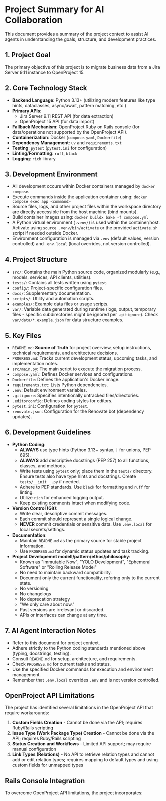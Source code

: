 # Project Summary for AI Collaboration

This document provides a summary of the project context to assist AI agents in understanding the goals, structure, and development practices.

## 1. Project Goal

The primary objective of this project is to migrate business data from a Jira Server 9.11 instance to OpenProject 15.

## 2. Core Technology Stack

* **Backend Language**: Python 3.13+ (utilizing modern features like type hints, dataclasses, async/await, pattern matching, etc.)
* **Primary APIs**:
  * Jira Server 9.11 REST API (for data extraction)
  * OpenProject 15 API (for data import)
* **Fallback Mechanism**: OpenProject Ruby on Rails console (for data/operations not supported by the OpenProject API).
* **Containerization**: Docker (`compose.yaml`, `Dockerfile`)
* **Dependency Management**: `uv` and `requirements.txt`
* **Testing**: `pytest` (`pytest.ini` for configuration)
* **Linting/Formatting**: `ruff`, `black`
* **Logging**: `rich` library

## 3. Development Environment

* All development occurs within Docker containers managed by `docker compose`.
* Execute commands inside the application container using: `docker compose exec app <command>`
* Source files, logs, and other project files within the workspace directory are directly accessible from the host machine (bind mounts).
* Build container images using: `docker buildx bake -f compose.yml`
* A Python virtual environment (`.venv/`) is used within the container/host. Activate using `source .venv/bin/activate` or the provided `activate.sh` script if needed outside Docker.
* Environment configuration is managed via `.env` (default values, version controlled) and `.env.local` (local overrides, not version controlled).

## 4. Project Structure

* `src/`: Contains the main Python source code, organized modularly (e.g., models, services, API clients, utilities).
* `tests/`: Contains all tests written using `pytest`.
* `config/`: Project-specific configuration files.
* `docs/`: Supplementary documentation.
* `scripts/`: Utility and automation scripts.
* `examples/`: Example data files or usage scripts.
* `var/`: Variable data generated during runtime (logs, output, temporary files - specific subdirectories might be ignored per `.gitignore`). Check `var/data/*.example.json` for data structure examples.

## 5. Key Files

* `README.md`: **Source of Truth** for project overview, setup instructions, technical requirements, and architecture decisions.
* `PROGRESS.md`: Tracks current development status, upcoming tasks, and implementation notes.
* `src/main.py`: The main script to execute the migration process.
* `compose.yaml`: Defines Docker services and configurations.
* `Dockerfile`: Defines the application's Docker image.
* `requirements.txt`: Lists Python dependencies.
* `.env`: Default environment variables.
* `.gitignore`: Specifies intentionally untracked files/directories.
* `.editorconfig`: Defines coding styles for editors.
* `pytest.ini`: Configuration for `pytest`.
* `renovate.json`: Configuration for the Renovate bot (dependency updates).

## 6. Development Guidelines

* **Python Coding**:
  * **ALWAYS** use type hints (Python 3.13+ syntax, `|` for unions, PEP 695).
  * **ALWAYS** add descriptive docstrings (PEP 257) to all functions, classes, and methods.
  * Write tests using `pytest` only; place them in the `tests/` directory. Ensure tests also have type hints and docstrings. Create `tests/__init__.py` if needed.
  * Adhere to PEP standards. Use `black` for formatting and `ruff` for linting.
  * Utilize `rich` for enhanced logging output.
  * Keep existing comments intact when modifying code.
* **Version Control (Git)**:
  * Write clear, descriptive commit messages.
  * Each commit should represent a single logical change.
  * **NEVER** commit credentials or sensitive data. Use `.env.local` for local secrets/settings.
* **Documentation**:
  * Maintain `README.md` as the primary source for stable project information.
  * Use `PROGRESS.md` for dynamic status updates and task tracking.
* **Project Developemnt modell/pattern/ethos/philosophy**:
  * Known as "Immutable Now", "YOLO Development", "Ephemeral Software" or "Rolling Release Model"
  * No need to maintain backward compatibility.
  * Document only the current functionality, refering only to the current state.
  * No versioning
  * No changelogs
  * No deprecation strategy
  * "We only care about now."
  * Past versions are irrelevant or discarded.
  * APIs or interfaces can change at any time.

## 7. AI Agent Interaction Notes

* Refer to this document for project context.
* Adhere strictly to the Python coding standards mentioned above (typing, docstrings, testing).
* Consult `README.md` for setup, architecture, and requirements.
* Check `PROGRESS.md` for current tasks and status.
* Use the specified Docker commands for execution and environment management.
* Remember that `.env.local` overrides `.env` and is not version controlled.

## OpenProject API Limitations

The project has identified several limitations in the OpenProject API that require workarounds:

1. **Custom Fields Creation** - Cannot be done via the API; requires Ruby/Rails scripting
2. **Issue Type (Work Package Type) Creation** - Cannot be done via the API; requires Ruby/Rails scripting
3. **Status Creation and Workflows** - Limited API support; may require manual configuration
4. **Link Types (Relations)** - No API to retrieve relation types and cannot add or edit relation types; requires mapping to default types and using custom fields for unmapped types

## Rails Console Integration

To overcome OpenProject API limitations, the project incorporates:
